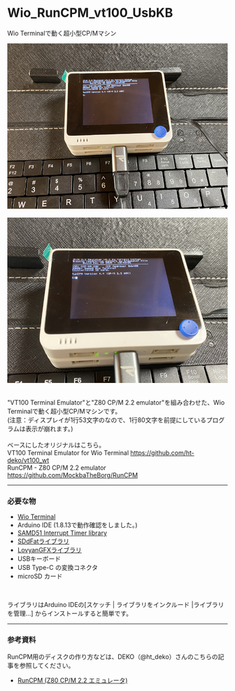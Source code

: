 # Wio_RunCPM_vt100_UsbKB
Wio Terminalで動く超小型CP/Mマシン

![画像1](images/image1.png)<br><br>
![画像2](images/image2.png)<br><br>

"VT100 Terminal Emulator"と"Z80 CP/M 2.2 emulator"を組み合わせた、Wio Terminalで動く超小型CP/Mマシンです。<br>
(注意：ディスプレイが1行53文字のなので、1行80文字を前提にしているプログラムは表示が崩れます。)<br><br>
ベースにしたオリジナルはこちら。<br>
VT100 Terminal Emulator for Wio Terminal <https://github.com/ht-deko/vt100_wt><br>
RunCPM - Z80 CP/M 2.2 emulator <https://github.com/MockbaTheBorg/RunCPM><br>

---

### 必要な物 ###
* [Wio Terminal](https://www.switch-science.com/catalog/6360/ "Title")<br>
* Arduino IDE (1.8.13で動作確認をしました。)<br>
* [SAMD51 Interrupt Timer library](https://github.com/Dennis-van-Gils/SAMD51_InterruptTimer "Title")
* [SDdFatライブラリ](https://github.com/greiman/SdFat "Title")
* [LovyanGFXライブラリ](https://github.com/lovyan03/LovyanGFX "Title")
* USBキーボード
* USB Type-C の変換コネクタ
* microSD カード
<br>

ライブラリはArduino IDEの[スケッチ | ライブラリをインクルード |ライブラリを管理...] からインストールすると簡単です。

---

### 参考資料 ###
RunCPM用のディスクの作り方などは、DEKO（@ht_deko）さんのこちらの記事を参照してください。<br>

* [RunCPM (Z80 CP/M 2.2 エミュレータ)](https://ht-deko.com/arduino/runcpm.html "Title")<br><br><br>

